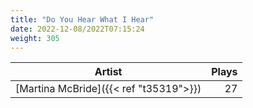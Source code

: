 ```yaml
---
title: "Do You Hear What I Hear"
date: 2022-12-08/2022T07:15:24
weight: 305
---
```




 Artist | Plays 
----- | -----:
[Martina McBride]({{< ref "t35319">}}) | 27

